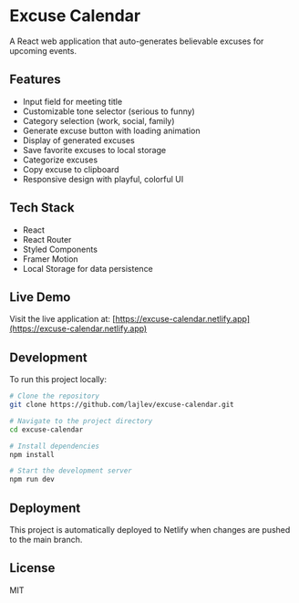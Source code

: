 # Excuse Calendar

A React web application that auto-generates believable excuses for upcoming events.

## Features

- Input field for meeting title
- Customizable tone selector (serious to funny)
- Category selection (work, social, family)
- Generate excuse button with loading animation
- Display of generated excuses
- Save favorite excuses to local storage
- Categorize excuses
- Copy excuse to clipboard
- Responsive design with playful, colorful UI

## Tech Stack

- React
- React Router
- Styled Components
- Framer Motion
- Local Storage for data persistence

## Live Demo

Visit the live application at: [https://excuse-calendar.netlify.app](https://excuse-calendar.netlify.app)

## Development

To run this project locally:

```bash
# Clone the repository
git clone https://github.com/lajlev/excuse-calendar.git

# Navigate to the project directory
cd excuse-calendar

# Install dependencies
npm install

# Start the development server
npm run dev
```

## Deployment

This project is automatically deployed to Netlify when changes are pushed to the main branch.

## License

MIT

